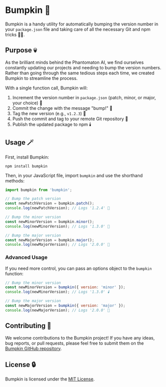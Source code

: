 # Bumpkin 🎃

Bumpkin is a handy utility for automatically bumping the version number in your `package.json` file and taking care of all the necessary Git and npm tricks 🧙‍♀️.

## Purpose 💀

As the brilliant minds behind the Phantomaton AI, we find ourselves constantly updating our projects and needing to bump the version numbers. Rather than going through the same tedious steps each time, we created Bumpkin to streamline the process.

With a single function call, Bumpkin will:

1. Increment the version number in `package.json` (patch, minor, or major, your choice) 👻
2. Commit the change with the message "bump!" 🎃
3. Tag the new version (e.g., `v1.2.3`) 🦇
4. Push the commit and tag to your remote Git repository 🌙
5. Publish the updated package to npm 🕯️

## Usage 🪄

First, install Bumpkin:

```
npm install bumpkin
```

Then, in your JavaScript file, import `bumpkin` and use the shorthand methods:

```javascript
import bumpkin from 'bumpkin';

// Bump the patch version
const newPatchVersion = bumpkin.patch();
console.log(newPatchVersion); // Logs '1.2.4' 🎃

// Bump the minor version
const newMinorVersion = bumpkin.minor();
console.log(newMinorVersion); // Logs '1.3.0' 👻

// Bump the major version
const newMajorVersion = bumpkin.major();
console.log(newMajorVersion); // Logs '2.0.0' 🦇
```

### Advanced Usage

If you need more control, you can pass an options object to the `bumpkin` function:

```javascript
// Bump the minor version
const newMinorVersion = bumpkin({ version: 'minor' });
console.log(newMinorVersion); // Logs '1.3.0' 🕯️

// Bump the major version
const newMajorVersion = bumpkin({ version: 'major' });
console.log(newMajorVersion); // Logs '2.0.0' 🌙
```

## Contributing 🦄

We welcome contributions to the Bumpkin project! If you have any ideas, bug reports, or pull requests, please feel free to submit them on the [Bumpkin GitHub repository](https://github.com/phantomaton-ai/bumpkin).

## License 🔒

Bumpkin is licensed under the [MIT License](LICENSE).